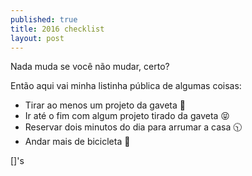 ```yaml
---
published: true
title: 2016 checklist
layout: post
---
```

Nada muda se você não mudar, certo?

Então aqui vai minha listinha pública de algumas coisas:

* Tirar ao menos um projeto da gaveta 💭
* Ir até o fim com algum projeto tirado da gaveta 😝
* Reservar dois minutos do dia para arrumar a casa 🕥
* Andar mais de bicicleta 🚴

[]'s
